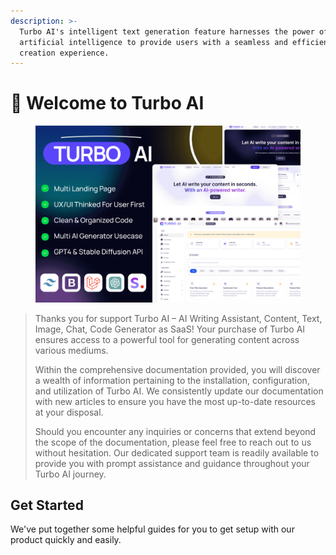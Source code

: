 ```yaml
---
description: >-
  Turbo AI's intelligent text generation feature harnesses the power of
  artificial intelligence to provide users with a seamless and efficient content
  creation experience.
---
```


# 👋 Welcome to Turbo AI

<div data-full-width="true">

<figure><img src=".gitbook/assets/cover.png" alt=""><figcaption></figcaption></figure>

</div>

> Thanks you for support Turbo AI – AI Writing Assistant, Content, Text, Image, Chat, Code Generator as SaaS! Your purchase of Turbo AI ensures access to a powerful tool for generating content across various mediums.
>
> Within the comprehensive documentation provided, you will discover a wealth of information pertaining to the installation, configuration, and utilization of Turbo AI. We consistently update our documentation with new articles to ensure you have the most up-to-date resources at your disposal.
>
> Should you encounter any inquiries or concerns that extend beyond the scope of the documentation, please feel free to reach out to us without hesitation. Our dedicated support team is readily available to provide you with prompt assistance and guidance throughout your Turbo AI journey.

## Get Started

We've put together some helpful guides for you to get setup with our product quickly and easily.
